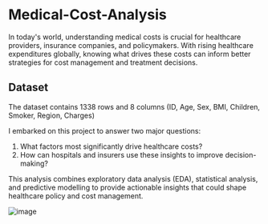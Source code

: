# Medical-Cost-Analysis
In today's world, understanding medical costs is crucial for healthcare providers, insurance companies, and policymakers. With rising healthcare expenditures globally, knowing what drives these costs can inform better strategies for cost management and treatment decisions. 


## Dataset
The dataset contains 1338 rows and 8 columns (ID, Age, Sex, BMI, Children, Smoker, Region, Charges)

I embarked on this project to answer two major questions:
1.	What factors most significantly drive healthcare costs?
2.	How can hospitals and insurers use these insights to improve decision-making?

This analysis combines exploratory data analysis (EDA), statistical analysis, and predictive modelling to provide actionable insights that could shape healthcare policy and cost management.

![image](https://github.com/user-attachments/assets/bec86cab-c7db-44b6-87e7-1db6705c74bc)
